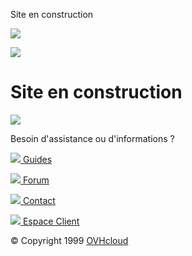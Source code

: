 Site en construction



[![](/__ovh/common/img/logo-white.png)](https://www.ovhcloud.com/)

![](/__ovh/common/img/icon-traffic-cone.png)  
  

Site en construction
====================

![](/__ovh/common/img/shadow.png)  
  

Besoin d'assistance ou d'informations ?

  

[![](/__ovh/common/img/icon-book.png)
Guides](https://docs.ovh.com/fr/hosting/ "Guides")

[![](/__ovh/common/img/icon-speech-bubble.png)
Forum](https://community.ovh.com/ "Forum")

[![](/__ovh/common/img/icon-user-support.png)
Contact](https://help.ovhcloud.com/fr/ "Contact")

[![](/__ovh/common/img/icon-app-gear.png)
Espace Client](https://www.ovh.com/manager/ "Espace Client")

© Copyright 1999 [OVHcloud](https://www.ovhcloud.com/)